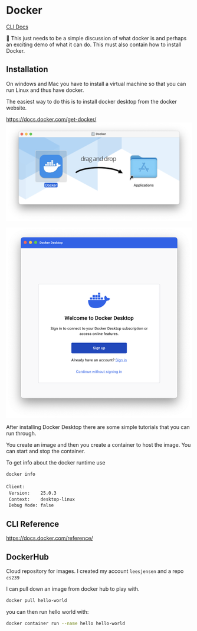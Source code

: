 # Docker

[CLI Docs](https://docs.docker.com/reference/cli/docker/)

🚧 This just needs to be a simple discussion of what docker is and perhaps an exciting demo of what it can do. This must also contain how to install Docker.

## Installation

On windows and Mac you have to install a virtual machine so that you can run Linux and thus have docker.

The easiest way to do this is to install docker desktop from the docker website.

https://docs.docker.com/get-docker/
![docker installation](dockerInstallation.png)

![docker sign up](dockerSignUp.png)

After installing Docker Desktop there are some simple tutorials that you can run through.

You create an image and then you create a container to host the image. You can start and stop the container.

To get info about the docker runtime use

```sh
docker info

Client:
 Version:    25.0.3
 Context:    desktop-linux
 Debug Mode: false
```

## CLI Reference

https://docs.docker.com/reference/

## DockerHub

Cloud repository for images. I created my account `leesjensen` and a repo `cs239`

I can pull down an image from docker hub to play with.

```sh
docker pull hello-world
```

you can then run hello world with:

```sh
docker container run --name hello hello-world
```
